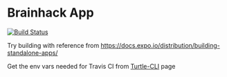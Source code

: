 # Brainhack App

[![Build Status](https://travis-ci.org/TanShengRong/BrainHack-BLT2.svg?branch=master)](https://travis-ci.org/TanShengRong/BrainHack-BLT2)

Try building with reference from https://docs.expo.io/distribution/building-standalone-apps/

Get the env vars needed for Travis CI from [Turtle-CLI](https://github.com/expo/turtle-cli-example) page
